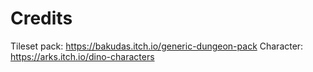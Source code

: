 # Credits
Tileset pack: https://bakudas.itch.io/generic-dungeon-pack
Character: https://arks.itch.io/dino-characters
